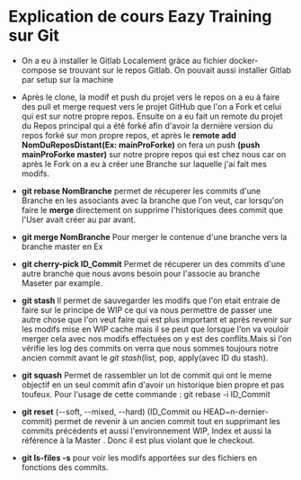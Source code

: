 # Explication de cours Eazy Training sur Git

- On a eu à installer le Gitlab Localement grâce au fichier docker-compose se trouvant sur le repos Gitlab. On pouvait aussi installer Gitlab par setup sur la machine

- Après le clone, la modif et push du projet vers le repos on a eu à faire des pull et merge request vers le projet GitHub que l'on a Fork et celui qui est sur notre propre repos. Ensuite on a eu fait un remote du projet du Repos principal qui a été forké afin d'avoir la dernière version du repos forké sur mon propre repos, et après le **remote add NomDuReposDistant(Ex: mainProForke)** on fera un push **(push mainProForke master)** sur notre propre repos qui est chez nous car on après le Fork on a eu à créer une Branche sur laquelle j'ai fait mes modifs.

- **git rebase NomBranche** permet de récuperer les commits d'une Branche en les associants avec la branche que l'on veut, car lorsqu'on faire le **merge** directement on supprime l'historiques dees commit que l'User avait créer au par avant.

- **git merge NomBranche** Pour merger le contenue d'une branche vers la branche master en Ex

- **git cherry-pick ID_Commit** Permet de récuperer un des commits d'une autre branche que nous avons besoin pour l'associe au branche Maseter par example.

- **git stash** Il permet de sauvegarder les modifs que l'on etait entraie de faire sur le principe de WIP ce qui va nous permettre de passer une autre chose que l'on veut faire qui est plus important et après revenir sur les modifs mise en WIP cache mais il se peut que lorsque l'on va vouloir merger cela avec nos modifs effectuées on y est des conflits.Mais si l'on vérifie les log des commits on verra que nous sommes toujours notre ancien commit avant le *git stash*(list, pop, apply(avec ID du stash).

- **git squash** Permet de rassembler un lot de commit qui ont le meme objectif en un seul commit afin d'avoir un historique bien propre et pas toufeux.
Pour l'usage de cette commande : git rebase -i ID_Commit

- **git reset** (--soft, --mixed, --hard) (ID_Commit ou HEAD~n-dernier-commit) permet de revenir à un ancien commit tout en supprimant les commits précédents et aussi l'environnement WIP, Index et aussi la référence à la Master . Donc il est plus violant que le checkout.

- **git ls-files -s** pour voir les modifs apportées sur des fichiers en fonctions des commits.

